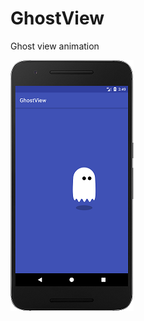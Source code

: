 # GhostView
Ghost view animation


![image](https://github.com/HunSem/GhostView/raw/master/app/src/main/java/com/huan/percy/ghostview/ScreenShot/GhostView.png)
